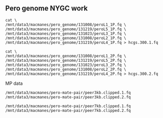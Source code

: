 Pero genome NYGC work
--

    cat \
    /mnt/data3/macmanes/pero_genome/131008/peroL1_1P.fq \
    /mnt/data3/macmanes/pero_genome/131219/peroL5_1P.fq \
    /mnt/data3/macmanes/pero_genome/131023/peroL3_1P.fq \
    /mnt/data3/macmanes/pero_genome/131008/peroL2_1P.fq \
    /mnt/data3/macmanes/pero_genome/131219/peroL4_1P.fq > hcgs.300.1.fq
    
    cat \
    /mnt/data3/macmanes/pero_genome/131008/peroL1_2P.fq \
    /mnt/data3/macmanes/pero_genome/131219/peroL5_2P.fq \
    /mnt/data3/macmanes/pero_genome/131023/peroL3_2P.fq \
    /mnt/data3/macmanes/pero_genome/131008/peroL2_2P.fq \
    /mnt/data3/macmanes/pero_genome/131219/peroL4_2P.fq > hcgs.300.2.fq

MP data

    /mnt/data3/macmanes/pero-mate-pair/peer3kb.clipped.1.fq
    /mnt/data3/macmanes/pero-mate-pair/peer3kb.clipped.2.fq
    
    /mnt/data3/macmanes/pero-mate-pair/peer7kb.clipped.1.fq
    /mnt/data3/macmanes/pero-mate-pair/peer7kb.clipped.2.fq

